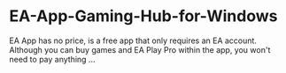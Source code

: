 # EA-App-Gaming-Hub-for-Windows
EA App has no price, is a free app that only requires an EA account. Although you can buy games and EA Play Pro within the app, you won't need to pay anything ...
